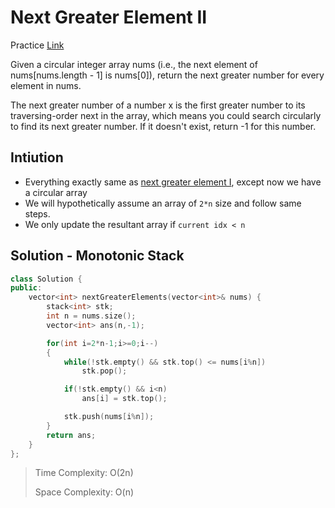 # Next Greater Element II

Practice [Link](https://leetcode.com/problems/next-greater-element-ii/description/)


Given a circular integer array nums (i.e., the next element of nums[nums.length - 1] is nums[0]), return the next greater number for every element in nums.

The next greater number of a number x is the first greater number to its traversing-order next in the array, which means you could search circularly to find its next greater number. If it doesn't exist, return -1 for this number.


## Intiution
-  Everything exactly same as [next greater element I](./next-greater-element.md), except now we have a circular array
-  We will hypothetically assume an array of `2*n` size and follow same steps.
-  We only update the resultant array if `current idx < n`


## Solution - Monotonic Stack

```cpp
class Solution {
public:
    vector<int> nextGreaterElements(vector<int>& nums) {
        stack<int> stk;
        int n = nums.size();
        vector<int> ans(n,-1);

        for(int i=2*n-1;i>=0;i--)
        {
            while(!stk.empty() && stk.top() <= nums[i%n])
                stk.pop();

            if(!stk.empty() && i<n)
                ans[i] = stk.top();

            stk.push(nums[i%n]);
        }
        return ans;
    }
};
```

> Time Complexity: O(2n)
> 
> Space Complexity: O(n)